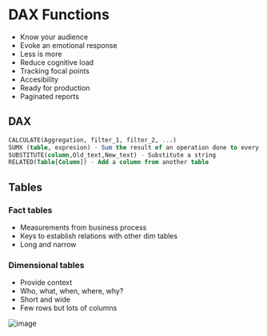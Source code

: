 # DAX Functions

- Know your audience
- Evoke an emotional response
- Less is more
- Reduce cognitive load
- Tracking focal points
- Accesibility
- Ready for production
- Paginated reports

## DAX
```sql
CALCULATE(Aggregation, filter_1, filter_2, ...) 
SUMX (table, expresion) - Sum the result of an operation done to every row
SUBSTITUTE(column,Old_text,New_text) - Substitute a string
RELATED(Table[Column]) - Add a column from another table
```

## Tables

### Fact tables
- Measurements from business process
- Keys to establish relations with other dim tables
- Long and narrow

### Dimensional tables
- Provide context
- Who, what, when, where, why?
- Short and wide
- Few rows but lots of columns

![image](https://user-images.githubusercontent.com/78183885/153962359-9adc0f3e-cb54-4d49-89fe-60cfd5bfd43b.png)

